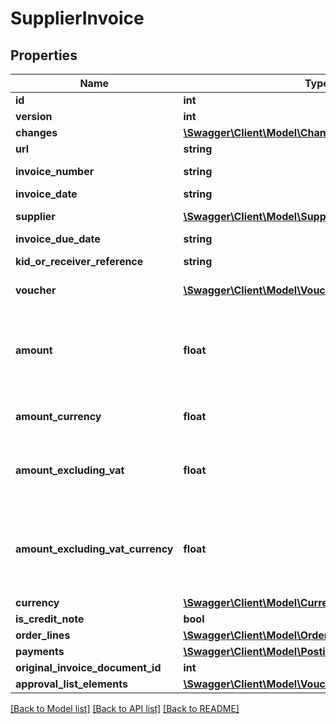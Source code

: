 # SupplierInvoice

## Properties
Name | Type | Description | Notes
------------ | ------------- | ------------- | -------------
**id** | **int** |  | [optional] 
**version** | **int** |  | [optional] 
**changes** | [**\Swagger\Client\Model\Change[]**](Change.md) |  | [optional] 
**url** | **string** |  | [optional] 
**invoice_number** | **string** | Invoice number | [optional] 
**invoice_date** | **string** |  | 
**supplier** | [**\Swagger\Client\Model\Supplier**](Supplier.md) | The invoice supplier | [optional] 
**invoice_due_date** | **string** |  | 
**kid_or_receiver_reference** | **string** | KID or message | [optional] 
**voucher** | [**\Swagger\Client\Model\Voucher**](Voucher.md) | The invoice voucher. | [optional] 
**amount** | **float** | In the company’s currency, typically NOK. Is 0 if value is missing. | [optional] 
**amount_currency** | **float** | In the specified currency. | [optional] 
**amount_excluding_vat** | **float** | Amount excluding VAT (NOK). Is 0 if value is missing. | [optional] 
**amount_excluding_vat_currency** | **float** | Amount excluding VAT in the specified currency. Is 0 if value is missing. | [optional] 
**currency** | [**\Swagger\Client\Model\Currency**](Currency.md) |  | [optional] 
**is_credit_note** | **bool** |  | [optional] 
**order_lines** | [**\Swagger\Client\Model\OrderLine[]**](OrderLine.md) |  | [optional] 
**payments** | [**\Swagger\Client\Model\Posting[]**](Posting.md) |  | [optional] 
**original_invoice_document_id** | **int** |  | [optional] 
**approval_list_elements** | [**\Swagger\Client\Model\VoucherApprovalListElement[]**](VoucherApprovalListElement.md) |  | [optional] 

[[Back to Model list]](../README.md#documentation-for-models) [[Back to API list]](../README.md#documentation-for-api-endpoints) [[Back to README]](../README.md)


